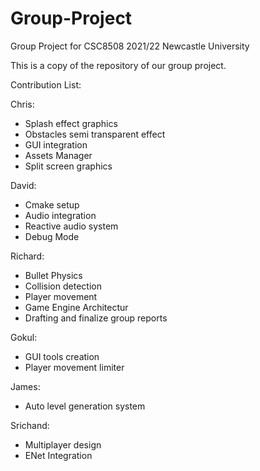 # Group-Project

Group Project for CSC8508 2021/22 Newcastle University

This is a copy of the repository of our group project.

Contribution List:

Chris:
 - Splash effect graphics
 - Obstacles semi transparent effect
 - GUI integration
 - Assets Manager
 - Split screen graphics

David:
 - Cmake setup
 - Audio integration
 - Reactive audio system
 - Debug Mode

Richard:
 - Bullet Physics
 - Collision detection
 - Player movement
 - Game Engine Architectur
 - Drafting and finalize group reports

Gokul:
 - GUI tools creation
 - Player movement limiter

James:
 - Auto level generation system

Srichand:
 - Multiplayer design
 - ENet Integration
